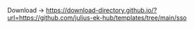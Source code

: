 Download -> https://download-directory.github.io/?url=https://github.com/julius-ek-hub/templates/tree/main/sso
